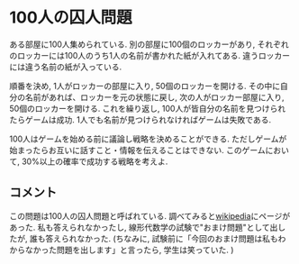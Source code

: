 # 100人の囚人問題

 ある部屋に100人集められている. 別の部屋に100個のロッカーがあり, それぞれのロッカーには100人のうち1人の名前が書かれた紙が入れてある. 違うロッカーには違う名前の紙が入っている.

順番を決め, 1人がロッカーの部屋に入り, 50個のロッカーを開ける.
その中に自分の名前があれば、ロッカーを元の状態に戻し, 次の人がロッカー部屋に入り, 50個のロッカーを開ける.
これを繰り返し, 100人が皆自分の名前を見つけられたらゲームは成功. 1人でも名前が見つけられなければゲームは失敗である.

100人はゲームを始める前に議論し戦略を決めることができる. ただしゲームが始まったらお互いに話すこと・情報を伝えることはできない.  このゲームにおいて, 30\%以上の確率で成功する戦略を考えよ.

## コメント
この問題は100人の囚人問題と呼ばれている. 調べてみると[wikipedia](https://en.wikipedia.org/wiki/100_prisoners_problem)にページがあった.
私も答えられなかったし, 線形代数学の試験で"おまけ問題"として出したが, 誰も答えられなかった. 
(ちなみに, 試験前に「今回のおまけ問題は私もわからなかった問題を出します」と言ったら, 学生は笑っていた. )